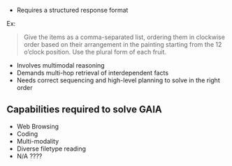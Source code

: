* Requires a structured response format

Ex: 

> Give the items as a comma-separated list, ordering them in clockwise order based on their arrangement in the painting starting from the 12 o’clock position. Use the plural form of each fruit.

* Involves multimodal reasoning
* Demands multi-hop retrieval of interdependent facts
* Needs correct sequencing and high-level planning to solve in the right order


## Capabilities required to solve GAIA

* Web Browsing
* Coding
* Multi-modality
* Diverse filetype reading
* N/A ????